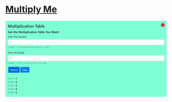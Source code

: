 # [Multiply Me](https://603c113bd682050195888681--multiply-me.netlify.app/)

<p align = "center">
<img src = "public\featureImageMultiplyMe.PNG">
</p>
